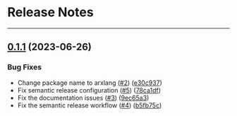 # Release Notes
---

## [0.1.1](https://github.com/arxlang/arx/compare/0.1.0...0.1.1) (2023-06-26)


### Bug Fixes

* Change package name to arxlang ([#2](https://github.com/arxlang/arx/issues/2)) ([e30c937](https://github.com/arxlang/arx/commit/e30c9378ed9489887eb19786e1d8810af91267e9))
* Fix semantic release configuration ([#5](https://github.com/arxlang/arx/issues/5)) ([78ca1df](https://github.com/arxlang/arx/commit/78ca1df453df91a59b8d1d1d763c9382a4d9e958))
* Fix the documentation issues ([#3](https://github.com/arxlang/arx/issues/3)) ([9ec65a3](https://github.com/arxlang/arx/commit/9ec65a3752b3b5d6a8725bdd1a1ba95a26fc12f0))
* Fix the semantic release workflow ([#4](https://github.com/arxlang/arx/issues/4)) ([b5fb75c](https://github.com/arxlang/arx/commit/b5fb75c1f2146d455b058daee8a8f897e54eea79))
